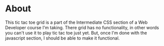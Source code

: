 # About
This tic tac toe grid is a part of the Intermediate CSS section of a Web Developer course I'm taking. There grid has no functionality, in
other words you can't use it to play tic tac toe just yet. But, once I'm done with the javascript section, I should be able to make it
functional.
